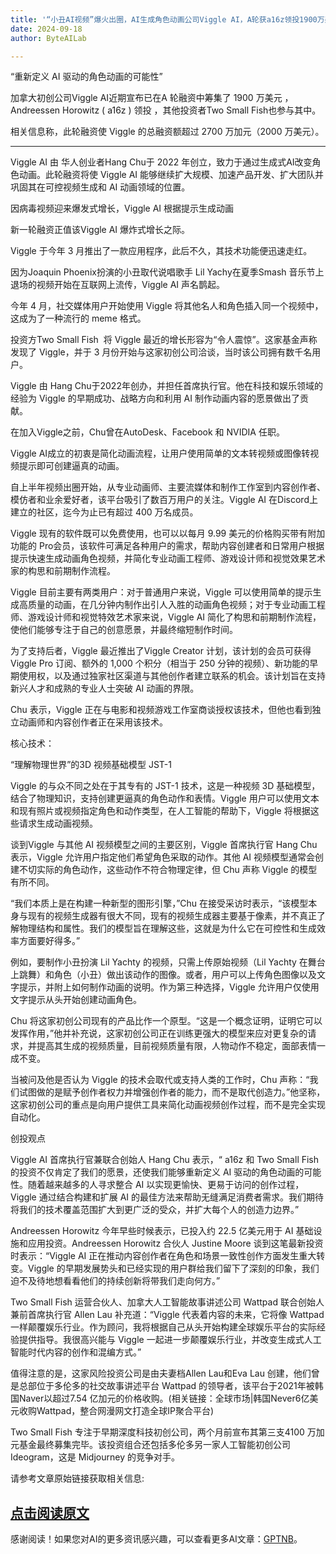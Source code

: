 ```yaml
---
title: '“小丑AI视频”爆火出圈，AI生成角色动画公司Viggle AI，A轮获a16z领投1900万美元'
date: 2024-09-18
author: ByteAILab

---
```


“重新定义 AI 驱动的角色动画的可能性”

加拿大初创公司Viggle AI近期宣布已在A 轮融资中筹集了 1900 万美元 ，Andreessen Horowitz ( a16z ) 领投 ，其他投资者Two Small Fish也参与其中。

相关信息称，此轮融资使 Viggle 的总融资额超过 2700 万加元（2000 万美元）。

---


Viggle AI 由 华人创业者Hang Chu于 2022 年创立，致力于通过生成式AI改变角色动画。此轮融资将使 Viggle AI 能够继续扩大规模、加速产品开发、扩大团队并巩固其在可控视频生成和 AI 动画领域的位置。

因病毒视频迎来爆发式增长，Viggle AI 根据提示生成动画

新一轮融资正值该Viggle AI 爆炸式增长之际。

Viggle 于今年 3 月推出了一款应用程序，此后不久，其技术功能便迅速走红。

因为Joaquin Phoenix扮演的小丑取代说唱歌手 Lil Yachy在夏季Smash 音乐节上退场的视频开始在互联网上流传，Viggle AI 声名鹊起。

今年 4 月，社交媒体用户开始使用 Viggle 将其他名人和角色插入同一个视频中，这成为了一种流行的 meme 格式。

投资方Two Small Fish  将 Viggle 最近的增长形容为“令人震惊”。这家基金声称发现了 Viggle，并于 3 月份开始与这家初创公司洽谈，当时该公司拥有数千名用户。

Viggle 由 Hang Chu于2022年创办，并担任首席执行官。他在科技和娱乐领域的经验为 Viggle 的早期成功、战略方向和利用 AI 制作动画内容的愿景做出了贡献。

在加入Viggle之前，Chu曾在AutoDesk、Facebook 和 NVIDIA 任职。

Viggle AI成立的初衷是简化动画流程，让用户使用简单的文本转视频或图像转视频提示即可创建逼真的动画。

自上半年视频出圈开始，从专业动画师、主要流媒体和制作工作室到内容创作者、模仿者和业余爱好者，该平台吸引了数百万用户的关注。Viggle AI 在Discord上建立的社区，迄今为止已有超过 400 万名成员。

Viggle 现有的软件既可以免费使用，也可以以每月 9.99 美元的价格购买带有附加功能的 Pro会员，该软件可满足各种用户的需求，帮助内容创建者和日常用户根据提示快速生成动画角色视频，并简化专业动画工程师、游戏设计师和视觉效果艺术家的构思和前期制作流程。

Viggle 目前主要有两类用户：对于普通用户来说，Viggle 可以使用简单的提示生成高质量的动画，在几分钟内制作出引人入胜的动画角色视频；对于专业动画工程师、游戏设计师和视觉特效艺术家来说，Viggle AI 简化了构思和前期制作流程，使他们能够专注于自己的创意愿景，并最终缩短制作时间。

为了支持后者，Viggle 最近推出了Viggle Creator 计划，该计划的会员可获得 Viggle Pro 订阅、额外的 1,000 个积分（相当于 250 分钟的视频）、新功能的早期使用权，以及通过独家社区渠道与其他创作者建立联系的机会。该计划旨在支持新兴人才和成熟的专业人士突破 AI 动画的界限。

Chu 表示，Viggle 正在与电影和视频游戏工作室商谈授权该技术，但他也看到独立动画师和内容创作者正在采用该技术。

核心技术：

“理解物理世界”的3D 视频基础模型 JST-1

Viggle 的与众不同之处在于其专有的 JST-1 技术，这是一种视频 3D 基础模型，结合了物理知识，支持创建更逼真的角色动作和表情。Viggle 用户可以使用文本和现有照片或视频指定角色和动作类型，在人工智能的帮助下，Viggle 将根据这些请求生成动画视频。

谈到Viggle 与其他 AI 视频模型之间的主要区别，Viggle 首席执行官 Hang Chu 表示，Viggle 允许用户指定他们希望角色采取的动作。其他 AI 视频模型通常会创建不切实际的角色动作，这些动作不符合物理定律，但 Chu 声称 Viggle 的模型有所不同。

“我们本质上是在构建一种新型的图形引擎，”Chu 在接受采访时表示，“该模型本身与现有的视频生成器有很大不同，现有的视频生成器主要基于像素，并不真正了解物理结构和属性。我们的模型旨在理解这些，这就是为什么它在可控性和生成效率方面要好得多。”

例如，要制作小丑扮演 Lil Yachty 的视频，只需上传原始视频（Lil Yachty 在舞台上跳舞）和角色（小丑）做出该动作的图像。或者，用户可以上传角色图像以及文字提示，并附上如何制作动画的说明。作为第三种选择，Viggle 允许用户仅使用文字提示从头开始创建动画角色。

Chu 将这家初创公司现有的产品比作一个原型。“这是一个概念证明，证明它可以发挥作用，”他并补充说，这家初创公司正在训练更强大的模型来应对更复杂的请求，并提高其生成的视频质量，目前视频质量有限，人物动作不稳定，面部表情一成不变。

当被问及他是否认为 Viggle 的技术会取代或支持人类的工作时，Chu 声称：“我们试图做的是赋予创作者权力并增强创作者的能力，而不是取代创造力。”他坚称，这家初创公司的重点是向用户提供工具来简化动画视频创作过程，而不是完全实现自动化。

创投观点

Viggle AI 首席执行官兼联合创始人 Hang Chu 表示，“ a16z 和 Two Small Fish的投资不仅肯定了我们的愿景，还使我们能够重新定义 AI 驱动的角色动画的可能性。随着越来越多的人寻求整合 AI 以实现更愉快、更易于访问的创作过程，Viggle 通过结合构建和扩展 AI 的最佳方法来帮助无缝满足消费者需求。我们期待将我们的技术覆盖范围扩大到更广泛的受众，并扩大每个人的创造力边界。”

Andreessen Horowitz 今年早些时候表示，已投入约 22.5 亿美元用于 AI 基础设施和应用投资。Andreessen Horowitz 合伙人 Justine Moore 谈到这笔最新投资时表示：“Viggle AI 正在推动内容创作者在角色和场景一致性创作方面发生重大转变。Viggle 的早期发展势头和已经实现的用户群给我们留下了深刻的印象，我们迫不及待地想看看他们的持续创新将带我们走向何方。”

Two Small Fish 运营合伙人、加拿大人工智能故事讲述公司 Wattpad 联合创始人兼前首席执行官 Allen Lau 补充道：“Viggle 代表着内容的未来，它将像 Wattpad 一样颠覆娱乐行业。作为顾问，我将根据自己从头开始构建全球娱乐平台的实际经验提供指导。我很高兴能与 Viggle 一起进一步颠覆娱乐行业，并改变生成式人工智能时代内容的创作和混编方式。”

值得注意的是，这家风险投资公司是由夫妻档Allen Lau和Eva Lau 创建，他们曾是总部位于多伦多的社交故事讲述平台 Wattpad 的领导者，该平台于2021年被韩国Naver以超过7.54 亿加元的价格收购。(相关链接：全球市场|韩国Never6亿美元收购Wattpad，整合网漫网文打造全球IP聚合平台)

Two Small Fish 专注于早期深度科技初创公司，两个月前宣布其第三支4100 万加元基金最终募集完毕。该投资组合还包括多伦多另一家人工智能初创公司 Ideogram，这是 Midjourney 的竞争对手。

请参考文章原始链接获取相关信息:

[点击阅读原文](https://www.aixinzhijie.com/article/6846712)
---
感谢阅读！如果您对AI的更多资讯感兴趣，可以查看更多AI文章：[GPTNB](https://gptnb.com)。